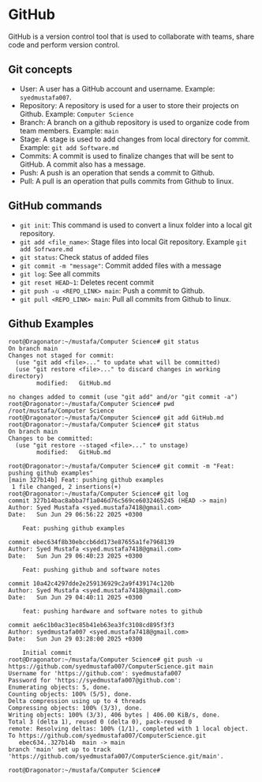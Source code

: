 # GitHub
GitHub is a version control tool that is used to collaborate with teams, share code and perform version control.

## Git concepts
- User: A user has a GitHub account and username. Example: `syedmustafa007`.
- Repository: A repository is used for a user to store their projects on Github. Example: `Computer Science`
- Branch: A branch on a github repository is used to organize code from team members. Example: `main`
- Stage: A stage is used to add changes from local directory for commit. Example: `git add Software.md`
- Commits: A commit is used to finalize changes that will be sent to GitHub. A commit also has a message.
- Push: A push is an operation that sends a commit to Github.
- Pull: A pull is an operation that pulls commits from Github to linux. 

## GitHub commands
- `git init`: This command is used to convert a linux folder into a local git repository.
- `git add <file_name>`: Stage files into local Git repository. Example `git add Sofrware.md`
- `git status`: Check status of added files
- `git commit -m "message"`: Commit added files with a message
- `git log`: See all commits
- `git reset HEAD~1`: Deletes recent commit
- `git push -u <REPO_LINK> main`: Push a commit to Github.
- `git pull <REPO_LINK> main`: Pull all commits from Github to linux. 

## **Github Examples**
```
root@Dragonator:~/mustafa/Computer Science# git status
On branch main
Changes not staged for commit:
  (use "git add <file>..." to update what will be committed)
  (use "git restore <file>..." to discard changes in working directory)
        modified:   GitHub.md

no changes added to commit (use "git add" and/or "git commit -a")
root@Dragonator:~/mustafa/Computer Science# pwd
/root/mustafa/Computer Science
root@Dragonator:~/mustafa/Computer Science# git add GitHub.md
root@Dragonator:~/mustafa/Computer Science# git status
On branch main
Changes to be committed:
  (use "git restore --staged <file>..." to unstage)
        modified:   GitHub.md

root@Dragonator:~/mustafa/Computer Science# git commit -m "Feat: pushing github examples"
[main 327b14b] Feat: pushing github examples
 1 file changed, 2 insertions(+)
root@Dragonator:~/mustafa/Computer Science# git log
commit 327b14bac8abba7f1a046d76c569ce6032465245 (HEAD -> main)
Author: Syed Mustafa <syed.mustafa7418@gmail.com>
Date:   Sun Jun 29 06:56:22 2025 +0300

    Feat: pushing github examples

commit ebec634f8b30ebccb6dd173e87655a1fe7968139
Author: Syed Mustafa <syed.mustafa7418@gmail.com>
Date:   Sun Jun 29 06:40:23 2025 +0300

    Feat: pushing github and software notes

commit 10a42c4297dde2e259136929c2a9f439174c120b
Author: Syed Mustafa <syed.mustafa7418@gmail.com>
Date:   Sun Jun 29 04:40:11 2025 +0300

    feat: pushing hardware and software notes to github

commit ae6c1b0ac31ec85b41eb63ea3fc3108cd895f3f3
Author: syedmustafa007 <syed.mustafa7418@gmail.com>
Date:   Sun Jun 29 03:28:00 2025 +0300

    Initial commit
root@Dragonator:~/mustafa/Computer Science# git push -u https://github.com/syedmustafa007/ComputerScience.git main
Username for 'https://github.com': syedmustafa007
Password for 'https://syedmustafa007@github.com':
Enumerating objects: 5, done.
Counting objects: 100% (5/5), done.
Delta compression using up to 4 threads
Compressing objects: 100% (3/3), done.
Writing objects: 100% (3/3), 406 bytes | 406.00 KiB/s, done.
Total 3 (delta 1), reused 0 (delta 0), pack-reused 0
remote: Resolving deltas: 100% (1/1), completed with 1 local object.
To https://github.com/syedmustafa007/ComputerScience.git
   ebec634..327b14b  main -> main
branch 'main' set up to track 'https://github.com/syedmustafa007/ComputerScience.git/main'.

root@Dragonator:~/mustafa/Computer Science#
```